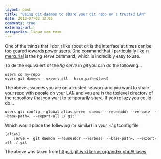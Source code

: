 ```yaml
---
layout: post
title: "Using git-daemon to share your git repo on a trusted LAN"
date: 2012-07-02 12:05
comments: true
external-url: 
categories: linux scm team
---
```


One of the things that I don't like about [git](http://git-scm.com/) is
the interface at times can be too geared towards power users. One command
that I particularly like in [mercurial](http://mercurial.selenic.com/)
is the _hg serve_ command, which is incredibly easy to use.

To do the equivalent of the _hg serve_ in _git_ you can do the following...

	user$ cd my-repo
	user$ git daemon --export-all --base-path=$(pwd)

The above assumes you are on a trusted network and you want to share
your repo with people on your LAN and you are in the toplevel directory
of the repository that you want to temporarily share. If you're lazy
you could do...

	user$ git config --global alias.serve 'daemon --reuseaddr --verbose  --base-path=. --export-all ./.git'

Which would place the following (or similar) in your ~/.gitconfig file

	[alias]
		serve = !git daemon --reuseaddr --verbose  --base-path=. --export-all ./.git

The above was taken from <https://git.wiki.kernel.org/index.php/Aliases>
